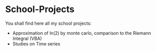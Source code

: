 # School-Projects

You shall find here all my school projects: 
- Approximation of ln(2) by monte carlo, comparison to the Riemann Integral (VBA)
- Studies on Time series 
